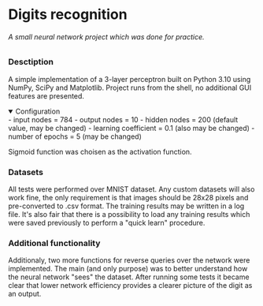 # Digits recognition
###### A small neural network project which was done for practice.

### Desctiption
A simple implementation of a 3-layer perceptron built on Python 3.10 using NumPy, SciPy and Matplotlib. Project runs from the shell, no additional GUI features are presented.

<details open>
<summary>Configuration</summary>
- input nodes = 784
- output nodes = 10
- hidden nodes = 200 (default value, may be changed)
- learning coefficient = 0.1 (also may be changed)
- number of epochs = 5 (may be changed)
  
Sigmoid function was choisen as the activation function.
</details>

### Datasets
All tests were performed over MNIST dataset. Any custom datasets will also work fine, the only requirement is that images should be 28x28 pixels and pre-converted to .csv format.
The training results may be written in a log file. It's also fair that there is a possibility to load any training results which were saved previously to perform a "quick learn" procedure.

### Additional functionality
Additionaly, two more functions for reverse queries over the network were implemented. The main (and only purpose) was to better understand how the neural network "sees" the dataset. After running some tests it became clear that lower network efficiency provides a clearer picture of the digit as an output.
